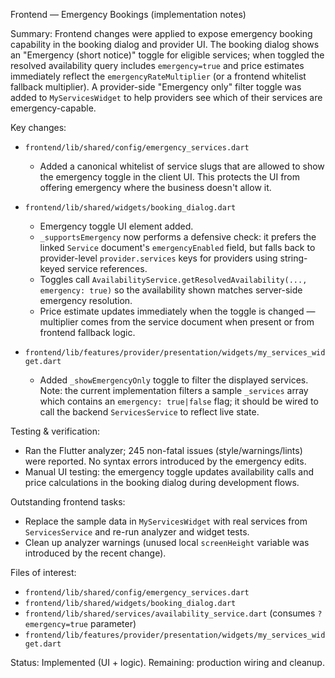 Frontend — Emergency Bookings (implementation notes)

Summary:
Frontend changes were applied to expose emergency booking capability in the booking dialog and provider UI. The booking dialog shows an "Emergency (short notice)" toggle for eligible services; when toggled the resolved availability query includes `emergency=true` and price estimates immediately reflect the `emergencyRateMultiplier` (or a frontend whitelist fallback multiplier). A provider-side "Emergency only" filter toggle was added to `MyServicesWidget` to help providers see which of their services are emergency-capable.

Key changes:
- `frontend/lib/shared/config/emergency_services.dart`
  - Added a canonical whitelist of service slugs that are allowed to show the emergency toggle in the client UI. This protects the UI from offering emergency where the business doesn't allow it.

- `frontend/lib/shared/widgets/booking_dialog.dart`
  - Emergency toggle UI element added.
  - `_supportsEmergency` now performs a defensive check: it prefers the linked `Service` document's `emergencyEnabled` field, but falls back to provider-level `provider.services` keys for providers using string-keyed service references.
  - Toggles call `AvailabilityService.getResolvedAvailability(..., emergency: true)` so the availability shown matches server-side emergency resolution.
  - Price estimate updates immediately when the toggle is changed — multiplier comes from the service document when present or from frontend fallback logic.

- `frontend/lib/features/provider/presentation/widgets/my_services_widget.dart`
  - Added `_showEmergencyOnly` toggle to filter the displayed services. Note: the current implementation filters a sample `_services` array which contains an `emergency: true|false` flag; it should be wired to call the backend `ServicesService` to reflect live state.

Testing & verification:
- Ran the Flutter analyzer; 245 non-fatal issues (style/warnings/lints) were reported. No syntax errors introduced by the emergency edits.
- Manual UI testing: the emergency toggle updates availability calls and price calculations in the booking dialog during development flows.

Outstanding frontend tasks:
- Replace the sample data in `MyServicesWidget` with real services from `ServicesService` and re-run analyzer and widget tests.
- Clean up analyzer warnings (unused local `screenHeight` variable was introduced by the recent change).

Files of interest:
- `frontend/lib/shared/config/emergency_services.dart`
- `frontend/lib/shared/widgets/booking_dialog.dart`
- `frontend/lib/shared/services/availability_service.dart` (consumes `?emergency=true` parameter)
- `frontend/lib/features/provider/presentation/widgets/my_services_widget.dart`

Status: Implemented (UI + logic). Remaining: production wiring and cleanup.
